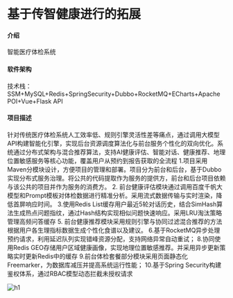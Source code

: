 # 基于传智健康进行的拓展

#### 介绍
智能医疗体检系统

#### 软件架构
技术栈：SSM+MySQL+Redis+SpringSecurity+Dubbo+RocketMQ+ECharts+Apache POI+Vue+Flask API


#### 项目描述
针对传统医疗体检系统人工效率低、规则引擎灵活性差等痛点，通过调用大模型API构建智能化引擎，实现后台资源调度算法化与前台服务个性化的双向优化。系统通过分布式架构与混合推荐算法，支持AI健康评估、智能对话、健康推荐、地理位置敏感服务等核心功能，覆盖用户从预约到报告获取的全流程
1.项目采用Maven分模块设计，方便项目的管理和部署。项目分为前台和后台，基于Dubbo实现分布式服务治理。将公共的代码提取作为服务的提供方，前台和后台项目依赖与该公共的项目并作为服务的消费方。
2. 前台健康评估模块通过调用百度千帆大模型和Prompt模板对体检数据进行精准分析。采用流式数据传输与实时渲染，降低首屏响应时间。
3.使用Redis List缓存用户最近5轮对话历史，结合SimHash算法生成热点问题指纹，通过Hash结构实现相似问题快速响应。采用LRU淘汰策略管理高频问答缓存
5. 前台健康推荐模块采用规则引擎与协同过滤混合推荐的方法根据用户各生理指标数据生成个性化食谱以及建议。
6.基于RocketMQ异步处理预约请求，利用延迟队列实现错峰资源分配，支持网络异常自动重试；
8.协同使用Redis GEO存储用户区域健康画像，实现地理位置敏感推荐。并采用异步更新策略实时更新Redis中的缓存
9.前台体检套餐部分模块采用页面静态化Freemarker，为数据库减压并提高系统运行性能；
10.基于Spring Security构建鉴权体系，通过RBAC模型动态拦截未授权请求





![h1](https://github.com/user-attachments/assets/ae6531e0-c603-40a7-9613-2412c7f47d2e)
